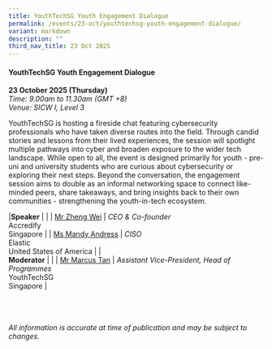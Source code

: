 ```yaml
---
title: YouthTechSG Youth Engagement Dialogue
permalink: /events/23-oct/youthtechsg-youth-engagement-dialogue/
variant: markdown
description: ""
third_nav_title: 23 Oct 2025
---
```

#### **YouthTechSG Youth Engagement Dialogue**

**23 October 2025 (Thursday)**  
*Time: 9.00am to 11.30am (GMT +8)*
<br>*Venue: SICW I, Level 3*

YouthTechSG is hosting a fireside chat featuring cybersecurity professionals who have taken diverse routes into the field. Through candid stories and lessons from their lived experiences, the session will spotlight multiple pathways into cyber and broaden exposure to the wider tech landscape. While open to all, the event is designed primarily for youth - pre-uni and university students who are curious about cybersecurity or exploring their next steps. Beyond the conversation, the engagement session aims to double as an informal networking space to connect like-minded peers, share takeaways, and bring insights back to their own communities - strengthening the youth-in-tech ecosystem.

|**Speaker**          |                                                              |
| [Mr Zheng Wei](/speakers/mr-zheng-wei/)  | *CEO &amp; Co-founder* <br>Accredify<br>Singapore      |
| [Ms Mandy Andress](/speakers/ms-mandy-andress/)  | *CISO* <br>Elastic<br>United States of America      |
|<br>**Moderator**          |                                                              |
| [Mr Marcus Tan](/speakers/mr-marcus-tan/)  | *Assistant Vice-President, Head of Programmes* <br>YouthTechSG<br>Singapore      |

<br><br><br>
*All information is accurate at time of publication and may be subject to changes.*